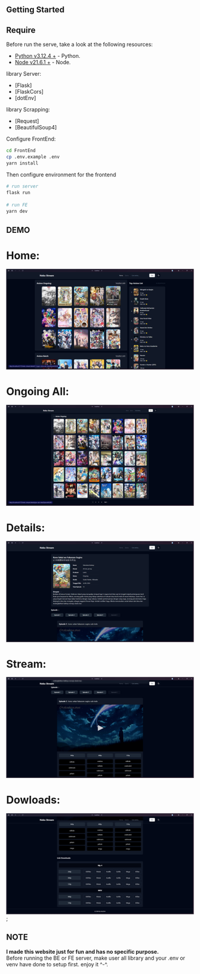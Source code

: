 ## Getting Started

## Require

Before run the serve, take a look at the following resources:

- [Python v3.12.4 +](https://www.python.org/downloads/) - Python.
- [Node v21.6.1 +](https://nodejs.org/en) - Node.

library Server:

- [Flask]
- [FlaskCors]
- [dotEnv]

library Scrapping:

- [Request]
- [BeautifulSoup4]

Configure FrontEnd:

```bash
cd FrontEnd
cp .env.example .env
yarn install
```

Then configure environment for the frontend

```bash
# run server
flask run

# run FE
yarn dev
```

## DEMO

<div className="grid gap-5 px-5">
  <span className="flex flex-col gap-1">
    <h1>Home:</h1>
    <img
      src="./neko_stream_demo/neko_stream_home.png"
      alt="HOME"
    />
  </span>

  <span className="flex flex-col gap-1">
    <h1>Ongoing All:</h1>
    <img
      src="./neko_stream_demo/neko_stream_ongoing_all.png"
      alt="HOME"
    />
  </span>

  <span className="flex flex-col gap-1">
    <h1>Details:</h1>
    <img
      src="./neko_stream_demo/neko_stream_details.png"
      alt="HOME"
    />
  </span>

  <span className="flex flex-col gap-1">
    <h1>Stream:</h1>
    <img
      src="./neko_stream_demo/neko_stream_stream.png"
      alt="HOME"
    />
  </span>

  <span className="flex flex-col gap-1">
    <h1>Dowloads:</h1>
    <img
      src="./neko_stream_demo/neko_stream_downloads.png"
      alt="HOME"
    />
  </span>
</div>;

## NOTE

<strong>I made this website just for fun and has no specific purpose.</strong><br/>Before running the BE or FE server, make user all library and your .env or venv have done to setup first. enjoy it ^-^.
